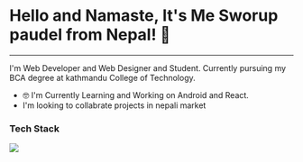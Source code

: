  # Hello and Namaste, It's Me Sworup paudel from Nepal! 👋
 <hr>
 I'm Web Developer and Web Designer and Student. Currently pursuing my BCA degree at kathmandu College of Technology.
 
 - 🤓 I'm Currently Learning and  Working on Android and React.
 - I'm looking to collabrate projects in nepali market 
 
 ### Tech Stack
<img src="https://user-images.githubusercontent.com/96978659/153031097-b07094bf-6aab-4d16-bf77-deb48be07f01.jpg" />



